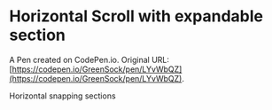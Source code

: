 # Horizontal Scroll with expandable section

A Pen created on CodePen.io. Original URL: [https://codepen.io/GreenSock/pen/LYvWbQZ](https://codepen.io/GreenSock/pen/LYvWbQZ).

Horizontal snapping sections
